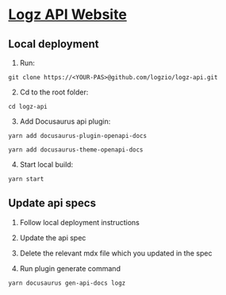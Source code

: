 # [Logz API Website](https://api-docs.logz.io/docs/logz/logz-io-api)

## Local deployment
1. Run:

```
git clone https://<YOUR-PAS>@github.com/logzio/logz-api.git
```

2. Cd to the root folder:

```
cd logz-api
```

3. Add Docusaurus api plugin:

```
yarn add docusaurus-plugin-openapi-docs
```

```
yarn add docusaurus-theme-openapi-docs
```

4. Start local build:

```
yarn start
```

## Update api specs
1. Follow local deployment instructions

2. Update the api spec

3. Delete the relevant mdx file which you updated in the spec

4. Run plugin generate command

```
yarn docusaurus gen-api-docs logz
```
